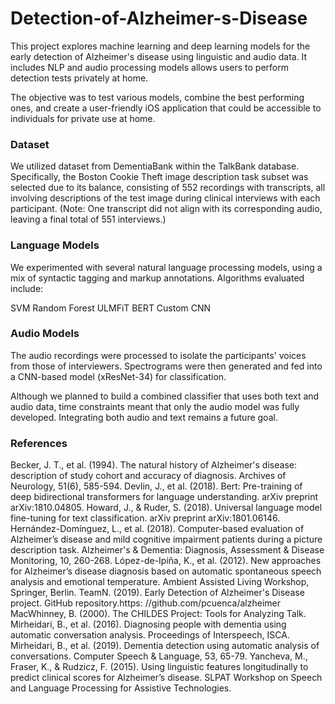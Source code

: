 # Detection-of-Alzheimer-s-Disease
This project explores machine learning and deep learning models for the early detection of Alzheimer's disease using linguistic and audio data. It includes NLP and audio processing models allows users to perform detection tests privately at home.

The objective was to test various models, combine the best performing ones, and create a user-friendly iOS application that could be accessible to individuals for private use at home.

### Dataset
We utilized dataset from DementiaBank within the TalkBank database. Specifically, the Boston Cookie Theft image description task subset was selected due to its balance, consisting of 552 recordings with transcripts, all involving descriptions of the test image during clinical interviews with each participant. (Note: One transcript did not align with its corresponding audio, leaving a final total of 551 interviews.)

### Language Models
We experimented with several natural language processing models, using a mix of syntactic tagging and markup annotations. Algorithms evaluated include:

SVM
Random Forest
ULMFiT
BERT
Custom CNN

### Audio Models
The audio recordings were processed to isolate the participants' voices from those of interviewers.  Spectrograms were then generated and fed into a CNN-based model (xResNet-34) for classification.

Although we planned to build a combined classifier that uses both text and audio data, time constraints meant that only the audio model was fully developed. Integrating both audio and text remains a future goal.

### References
Becker, J. T., et al. (1994). The natural history of Alzheimer's disease: description of study cohort and accuracy of diagnosis. Archives of Neurology, 51(6), 585-594.
Devlin, J., et al. (2018). Bert: Pre-training of deep bidirectional transformers for language understanding. arXiv preprint arXiv:1810.04805.
Howard, J., & Ruder, S. (2018). Universal language model fine-tuning for text classification. arXiv preprint arXiv:1801.06146.
Hernández-Domínguez, L., et al. (2018). Computer-based evaluation of Alzheimer’s disease and mild cognitive impairment patients during a picture description task. Alzheimer's & Dementia: Diagnosis, Assessment & Disease Monitoring, 10, 260-268.
López-de-Ipiña, K., et al. (2012). New approaches for Alzheimer’s disease diagnosis based on automatic spontaneous speech analysis and emotional temperature. Ambient Assisted Living Workshop, Springer, Berlin.
TeamN. (2019). Early Detection of Alzheimer's Disease project. GitHub repository.https: //github.com/pcuenca/alzheimer
MacWhinney, B. (2000). The CHILDES Project: Tools for Analyzing Talk.
Mirheidari, B., et al. (2016). Diagnosing people with dementia using automatic conversation analysis. Proceedings of Interspeech, ISCA.
Mirheidari, B., et al. (2019). Dementia detection using automatic analysis of conversations. Computer Speech & Language, 53, 65-79.
Yancheva, M., Fraser, K., & Rudzicz, F. (2015). Using linguistic features longitudinally to predict clinical scores for Alzheimer’s disease. SLPAT Workshop on Speech and Language Processing for Assistive Technologies.
